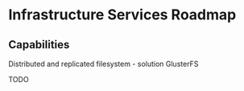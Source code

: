 # Infrastructure Services Roadmap

## Capabilities

Distributed and replicated filesystem - solution GlusterFS

TODO